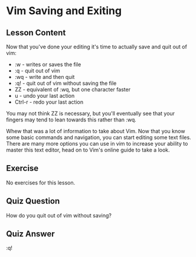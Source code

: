 # Vim Saving and Exiting

## Lesson Content

Now that you've done your editing it's time to actually save and quit out of vim: 

<ul>
<li>:w - writes or saves the file</li>
<li>:q - quit out of vim</li>
<li>:wq - write and then quit</li>
<li>:q! - quit out of vim without saving the file</li>
<li>ZZ - equivalent of :wq, but one character faster</li>

<li>u - undo your last action</li>
<li>Ctrl-r - redo your last action</li>
</ul>

You may not think ZZ is necessary, but you'll eventually see that your fingers may tend to lean towards this rather than :wq.

Whew that was a lot of information to take about Vim. Now that you know some basic commands and navigation, you can start editing some text files. There are many more options you can use in vim to increase your ability to master this text editor, head on to Vim's online guide to take a look.

## Exercise

No exercises for this lesson.

## Quiz Question

How do you quit out of vim without saving?

## Quiz Answer

:q!
